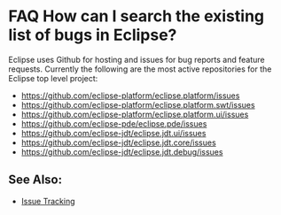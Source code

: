 FAQ How can I search the existing list of bugs in Eclipse?
==========================================================

Eclipse uses Github for hosting and issues for bug reports and feature requests.
Currently the following are the most active repositories for the Eclipse top level project:


* https://github.com/eclipse-platform/eclipse.platform/issues
* https://github.com/eclipse-platform/eclipse.platform.swt/issues
* https://github.com/eclipse-platform/eclipse.platform.ui/issues
* https://github.com/eclipse-pde/eclipse.pde/issues
* https://github.com/eclipse-jdt/eclipse.jdt.ui/issues
* https://github.com/eclipse-jdt/eclipse.jdt.core/issues
* https://github.com/eclipse-jdt/eclipse.jdt.debug/issues



See Also:
---------

*    [Issue Tracking](https://github.com/eclipse-platform/eclipse.platform?tab=readme-ov-file#issue-tracking)

